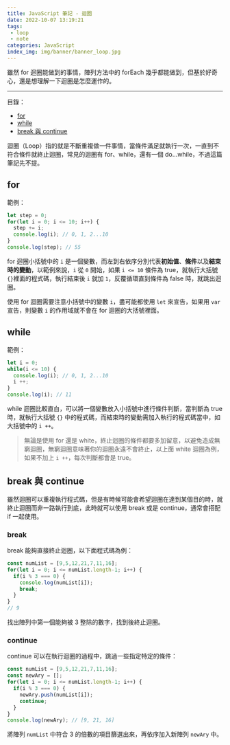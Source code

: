 ```yaml
---
title: JavaScript 筆記 - 迴圈
date: 2022-10-07 13:19:21
tags:
 - loop
 - note
categories: JavaScript
index_img: img/banner/banner_loop.jpg
---
```


雖然 for 迴圈能做到的事情，陣列方法中的 forEach 幾乎都能做到，但基於好奇心，還是想理解一下迴圈是怎麼運作的。

<!--more-->

---
<div class="toc">
<p class="toc-title">目錄：</p>

- [for](#for)
- [while](#while)
- [break 與 continue](#break-與-continue)
</div>


<p class="first-text-not-title">迴圈（Loop）指的就是不斷重複做一件事情，當條件滿足就執行一次，一直到不符合條件就終止迴圈，常見的迴圈有 for、while，還有一個 do...while，不過這篇筆記先不提。</p>


## for

範例：

```js
let step = 0;
for(let i = 0; i <= 10; i++) {
  step += i;
  console.log(i); // 0, 1, 2...10
}
console.log(step); // 55
```

for 迴圈小括號中的 `i` 是一個變數，而左到右依序分別代表**初始值**、**條件**以及**結束時的變動**，以範例來說，`i` 從 `0` 開始，如果  `i <= 10` 條件為 true，就執行大括號`{}`裡面的程式碼，執行結束後 `i` 就加 `1`，反覆循環直到條件為 false 時，就跳出迴圈。

使用 for 迴圈需要注意小括號中的變數 `i`，盡可能都使用 `let` 來宣告，如果用 `var` 宣告，則變數 `i` 的作用域就不會在 for 迴圈的大括號裡面。

## while

範例：

```js
let i = 0;
while(i <= 10) {
  console.log(i); // 0, 1, 2...10
  i ++;
}
console.log(i); // 11
```

while 迴圈比較直白，可以將一個變數放入小括號中進行條件判斷，當判斷為 true 時，就執行大括號 `{}` 中的程式碼，而結束時的變動需加入執行的程式碼當中，如大括號中的 `i ++`。

> 無論是使用 for 還是 white，終止迴圈的條件都要多加留意，以避免造成無窮迴圈，無窮迴圈意味著你的迴圈永遠不會終止，以上面 white 迴圈為例，如果不加上 `i ++`，每次判斷都會是 true。

## break 與 continue

雖然迴圈可以重複執行程式碼，但是有時候可能會希望迴圈在達到某個目的時，就終止迴圈而非一路執行到底，此時就可以使用 break 或是 continue，通常會搭配 if 一起使用。

### break

break 能夠直接終止迴圈，以下面程式碼為例：

```js
const numList = [9,5,12,21,7,11,16];
for(let i = 0; i <= numList.length-1; i++) {
  if(i % 3 === 0) {
    console.log(numList[i]);
    break;
  }
}
// 9
```

找出陣列中第一個能夠被 3 整除的數字，找到後終止迴圈。

### continue

continue 可以在執行迴圈的過程中，跳過一些指定特定的條件：

```js
const numList = [9,5,12,21,7,11,16];
const newAry = [];
for(let i = 0; i <= numList.length-1; i++) {
  if(i % 3 === 0) {
    newAry.push(numList[i]);
    continue;
  }
}
console.log(newAry); // [9, 21, 16]
```

將陣列 `numList` 中符合 3 的倍數的項目篩選出來，再依序加入新陣列 `newAry` 中。

